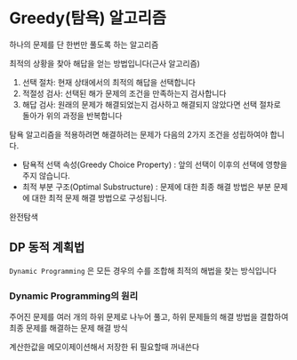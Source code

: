 # Greedy(탐욕) 알고리즘

하나의 문제를 단 한번만 풀도록 하는 알고리즘

최적의 상황을 찾아 해답을 얻는 방법입니다(근사 알고리즘)

1. 선택 절차: 현재 상태에서의 최적의 해답을 선택합니다
2. 적절성 검사: 선택된 해가 문제의 조건을 만족하는지 검사합니다
3. 해답 검사: 원래의 문제가 해결되었는지 검사하고 해결되지 않았다면 선택 절차로 돌아가 위의 과정을 반복합니다

탐욕 알고리즘을 적용하려면 해결하려는 문제가 다음의 2가지 조건을 성립하여야 합니다.

- 탐욕적 선택 속성(Greedy Choice Property) : 앞의 선택이 이후의 선택에 영향을 주지 않습니다.
- 최적 부분 구조(Optimal Substructure) : 문제에 대한 최종 해결 방법은 부분 문제에 대한 최적 문제 해결 방법으로 구성됩니다.

완전탐색

## DP 동적 계획법

`Dynamic Programming` 은 모든 경우의 수를 조합해 최적의 해법을 찾는 방식입니다

### Dynamic Programming의 원리

주어진 문제를 여러 개의 하위 문제로 나누어 풀고, 하위 문제들의 해결 방법을 결합하여 최종 문제를 해결하는 문제 해결 방식

계산한값을 메모이제이션해서 저장한 뒤 필요할때 꺼내쓴다